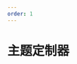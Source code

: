 ```yaml
---
order: 1
---
```


# 主题定制器

<code src="../components/theme-designer/index.tsx" inline="true"></code>
